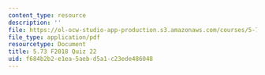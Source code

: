 ```yaml
---
content_type: resource
description: ''
file: https://ol-ocw-studio-app-production.s3.amazonaws.com/courses/5-73-quantum-mechanics-i-fall-2018/f684b2b2e1ea5aebd5a1c23ede486048_MIT5_73F18_quiz22.pdf
file_type: application/pdf
resourcetype: Document
title: 5.73 F2018 Quiz 22
uid: f684b2b2-e1ea-5aeb-d5a1-c23ede486048
---
```

